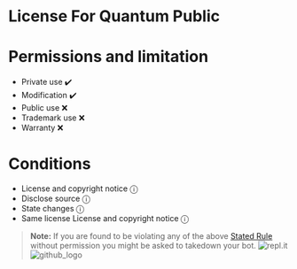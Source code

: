 # **License For Quantum Public**

# Permissions and limitation      

- Private use ✔️
- Modification ✔️
- Public use ❌
- Trademark use ❌
- Warranty ❌

# Conditions 

- License and copyright notice ⓘ
- Disclose source ⓘ
- State changes ⓘ
- Same license License and copyright notice ⓘ

> **Note:** If you are found to be violating any of the above [Stated Rule](https://github.com/wasik405/quantum_public/wiki/Source-Code-Rules) without permission you might be asked to takedown your bot.
                                                                                                               ![repl.it](https://o.remove.bg/downloads/2fa89b03-656f-4ef1-8dfd-1b8dcff6f306/download-removebg-preview.png)
![github_logo](https://o.remove.bg/downloads/621cbd1c-37db-431e-87da-d935a6c93661/images-removebg-preview.png) 

